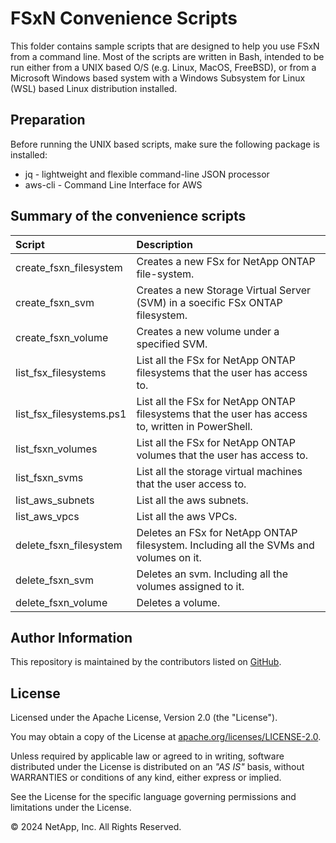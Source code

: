# FSxN Convenience Scripts
This folder contains sample scripts that are designed to help you use FSxN from
a command line. Most of the scripts are written in Bash, intended to be run either from
a UNIX based O/S (e.g. Linux, MacOS, FreeBSD), or from a Microsoft Windows based system with a
Windows Subsystem for Linux (WSL) based Linux distribution installed.

## Preparation
Before running the UNIX based scripts, make sure the following package is installed:

* jq  - lightweight and flexible command-line JSON processor
* aws-cli - Command Line Interface for AWS

## Summary of the convenience scripts

| Script                  | Description     |
|:------------------------|:----------------|
|create_fsxn_filesystem   | Creates a new FSx for NetApp ONTAP file-system. |
|create_fsxn_svm          | Creates a new Storage Virtual Server (SVM) in a soecific FSx ONTAP filesystem. |
|create_fsxn_volume       | Creates a new volume under a specified SVM. |
|list_fsx_filesystems     | List all the FSx for NetApp ONTAP filesystems that the user has access to. |
|list_fsx_filesystems.ps1 | List all the FSx for NetApp ONTAP filesystems that the user has access to, written in PowerShell. |
|list_fsxn_volumes        | List all the FSx for NetApp ONTAP volumes that the user has access to. |
|list_fsxn_svms           | List all the storage virtual machines that the user access to. |
|list_aws_subnets         | List all the aws subnets. |
|list_aws_vpcs            | List all the aws VPCs. |
|delete_fsxn_filesystem   | Deletes an FSx for NetApp ONTAP filesystem. Including all the SVMs and volumes on it. |
|delete_fsxn_svm          | Deletes an svm. Including all the volumes assigned to it. |
|delete_fsxn_volume       | Deletes a volume. |


## Author Information

This repository is maintained by the contributors listed on [GitHub](https://github.com/NetApp/FSx-ONTAP-samples-scripts/graphs/contributors).

## License

Licensed under the Apache License, Version 2.0 (the "License").

You may obtain a copy of the License at [apache.org/licenses/LICENSE-2.0](http://www.apache.org/licenses/LICENSE-2.0).

Unless required by applicable law or agreed to in writing, software distributed under the License is distributed on an _"AS IS"_ basis, without WARRANTIES or conditions of any kind, either express or implied.

See the License for the specific language governing permissions and limitations under the License.

© 2024 NetApp, Inc. All Rights Reserved.
